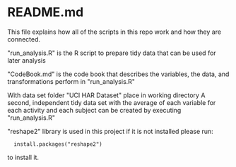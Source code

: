 # README.md

This file explains how all of the scripts in this repo
work and how they are connected.

"run_analysis.R" is the R script to
prepare tidy data that can be used for later analysis

"CodeBook.md" is the code book that describes 
the variables, the data, and transformations 
perform in "run_analysis.R"

With data set folder "UCI HAR Dataset" place in working directory
A second, independent tidy data set with the 
average of each variable for each activity and each subject
can be created by executing "run_analysis.R"

"reshape2" library is used in this project
if it is not installed please run:

      install.packages("reshape2")

to install it.